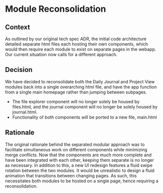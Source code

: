 # Module Reconsolidation
## Context
As outlined by our original tech spec ADR, the initial code architecture detailed separate html files each hosting their own components, which would then require each module to exist on separate pages in the webapp.
Our current situation now calls for a different approach.
## Decision
We have decided to reconsolidate both the Daily Journal and Project View modules back into a single overarching html file, and have the app function from a single main homepage rather than jumping between subpages.
- The file explorer component will no longer solely be housed by files.html, and the journal component will no longer be solely housed by journal.html.
- Functionality of both components will be ported to a new file, main.html
## Rationale
The original rationale behind the separated modular approach was to facilitate simultaneous work on different components while minimizing merge conflicts.
Now that the components are much more complete and have been integrated with each other, keeping them separate is no longer as necessary.
In addition to this, a new UI redesign features a fluid swipe rotation between the two modules. It would be unrealistic to design a fluid animation that transitions between changing pages.
As such, this necessitates both modules to be hosted on a single page, hence requiring a reconsolidation.
